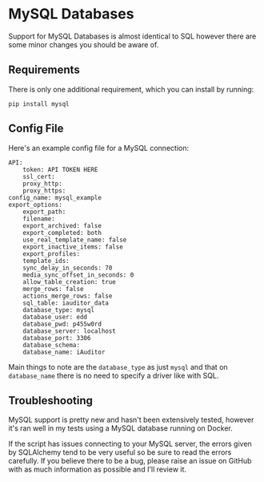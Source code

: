 # MySQL Databases

Support for MySQL Databases is almost identical to SQL however there are some minor changes you should be aware of.

## Requirements

There is only one additional requirement, which you can install by running:

`pip install mysql`

## Config File

Here's an example config file for a MySQL connection:

```
API:
    token: API TOKEN HERE
    ssl_cert:
    proxy_http:
    proxy_https:
config_name: mysql_example
export_options:
    export_path:
    filename:
    export_archived: false
    export_completed: both
    use_real_template_name: false
    export_inactive_items: false
    export_profiles:
    template_ids:
    sync_delay_in_seconds: 70
    media_sync_offset_in_seconds: 0
    allow_table_creation: true
    merge_rows: false
    actions_merge_rows: false
    sql_table: iauditor_data
    database_type: mysql
    database_user: edd
    database_pwd: p455w0rd
    database_server: localhost
    database_port: 3306
    database_schema:
    database_name: iAuditor
```
Main things to note are the `database_type` as just `mysql` and that on `database_name` there is no need to specify a driver like with SQL.

## Troubleshooting
MySQL support is pretty new and hasn't been extensively tested, however it's ran well in my tests using a MySQL database running on Docker.

If the script has issues connecting to your MySQL server, the errors given by SQLAlchemy tend to be very useful so be sure to read the errors carefully. If you believe
there to be a bug, please raise an issue on GitHub with as much information as possible and I'll review it. 